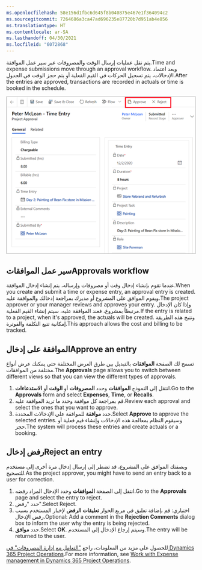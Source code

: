 ```yaml
---
ms.openlocfilehash: 58e156d1fbc6d645f8b040875e467e1f364094c2
ms.sourcegitcommit: 7264686a3ca47ad696235e87720b7d951ab4e856
ms.translationtype: HT
ms.contentlocale: ar-SA
ms.lasthandoff: 04/30/2021
ms.locfileid: "6072868"
---
```



<span data-ttu-id="72dab-101">يتم نقل عمليات إرسال الوقت والمصروفات عبر سير عمل الموافقة.</span><span class="sxs-lookup"><span data-stu-id="72dab-101">Time and expense submissions move through an approval workflow.</span></span> <span data-ttu-id="72dab-102">وبعد اعتماد الإدخالات، يتم تسجيل الحركات في القيم الفعلية أو يتم حجز الوقت في الجدول.</span><span class="sxs-lookup"><span data-stu-id="72dab-102">After the entries are approved, transactions are recorded in actuals or time is booked in the schedule.</span></span>

![لقطة شاشة لمثال على إدخال وقت يميز خيارات الموافقة والرفض.](../media/time-expense-ss.png)
## <a name="approvals-workflow"></a><span data-ttu-id="72dab-104">سير عمل الموافقات</span><span class="sxs-lookup"><span data-stu-id="72dab-104">Approvals workflow</span></span>
<span data-ttu-id="72dab-105">عندما تقوم بإنشاء إدخال وقت أو مصروفات وإرساله، يتم إنشاء إدخال الموافقة.</span><span class="sxs-lookup"><span data-stu-id="72dab-105">When you create and submit a time or expense entry, an approval entry is created.</span></span> <span data-ttu-id="72dab-106">ويقوم الموافق على المشروع أو مديرك بمراجعة إدخالك والموافقة عليه.</span><span class="sxs-lookup"><span data-stu-id="72dab-106">The project approver or your manager reviews and approves your entry.</span></span> <span data-ttu-id="72dab-107">وإذا كان الإدخال مرتبطاً بمشروع، فعند الموافقة عليه، سيتم إنشاء القيم الفعلية.</span><span class="sxs-lookup"><span data-stu-id="72dab-107">If the entry is related to a project, when it's approved, the actuals will be created.</span></span> <span data-ttu-id="72dab-108">وتتيح هذه الطريقة إمكانية تتبع التكلفة والفوترة.</span><span class="sxs-lookup"><span data-stu-id="72dab-108">This approach allows the cost and billing to be tracked.</span></span>

## <a name="approve-an-entry"></a><span data-ttu-id="72dab-109">الموافقة على إدخال</span><span class="sxs-lookup"><span data-stu-id="72dab-109">Approve an entry</span></span>
<span data-ttu-id="72dab-110">تسمح لك الصفحة **الموافقات** بالتبديل بين طرق العرض المختلفة حتى يمكنك عرض أنواع مختلفة من الموافقات.</span><span class="sxs-lookup"><span data-stu-id="72dab-110">The **Approvals** page allows you to switch between different views so that you can view the different types of approvals.</span></span>

1.  <span data-ttu-id="72dab-111">انتقل إلى النموذج **الموافقات** وحدد **المصروفات** أو **الوقت** أو **الاستدعاءات**.</span><span class="sxs-lookup"><span data-stu-id="72dab-111">Go to the **Approvals** form and select **Expenses**, **Time**, or **Recalls**.</span></span>
2.  <span data-ttu-id="72dab-112">قم بمراجعة كل موافقة وحدد ما تريد الموافقة عليه.</span><span class="sxs-lookup"><span data-stu-id="72dab-112">Review each approval and select the ones that you want to approve.</span></span>
3.  <span data-ttu-id="72dab-113">حدد **موافقة** للموافقة على الإدخالات المحددة.</span><span class="sxs-lookup"><span data-stu-id="72dab-113">Select **Approve** to approve the selected entries.</span></span> <span data-ttu-id="72dab-114">وسيقوم النظام بمعالجة هذه الإدخالات وإنشاء قيم فعلية أو حجز.</span><span class="sxs-lookup"><span data-stu-id="72dab-114">The system will process these entries and create actuals or a booking.</span></span>


## <a name="reject-an-entry"></a><span data-ttu-id="72dab-115">رفض إدخال</span><span class="sxs-lookup"><span data-stu-id="72dab-115">Reject an entry</span></span>
<span data-ttu-id="72dab-116">وبصفتك الموافق على المشروع، قد تضطر إلى إرسال إدخال مرة أخرى إلى مستخدم للتصحيح.</span><span class="sxs-lookup"><span data-stu-id="72dab-116">As the project approver, you might have to send an entry back to a user for correction.</span></span>

1.  <span data-ttu-id="72dab-117">انتقل إلى الصفحة **الموافقات** وحدد الإدخال المراد رفضه.</span><span class="sxs-lookup"><span data-stu-id="72dab-117">Go to the **Approvals** page and select the entry to reject.</span></span>
2.  <span data-ttu-id="72dab-118">حدد "رفض".</span><span class="sxs-lookup"><span data-stu-id="72dab-118">Select Reject.</span></span>
3.  <span data-ttu-id="72dab-119">اختياري: قم بإضافة تعليق في مربع الحوار **تعليقات الرفض** لإخبار المستخدم بسبب رفض الإدخال.</span><span class="sxs-lookup"><span data-stu-id="72dab-119">Optional: Add a comment in the **Rejection Comments** dialog box to inform the user why the entry is being rejected.</span></span>
4.  <span data-ttu-id="72dab-120">حدد **موافق**.</span><span class="sxs-lookup"><span data-stu-id="72dab-120">Select **OK**.</span></span> <span data-ttu-id="72dab-121">وسيتم إرجاع الإدخال إلى المستخدم.</span><span class="sxs-lookup"><span data-stu-id="72dab-121">The entry will be returned to the user.</span></span>

<span data-ttu-id="72dab-122">للحصول على مزيد من المعلومات، راجع ["التعامل مع إدارة المصروفات" في Dynamics 365 Project Operations]( https://docs.microsoft.com/learn/paths/work-expense-management/?azure-portal=true).</span><span class="sxs-lookup"><span data-stu-id="72dab-122">For more information, see [Work with Expense management in Dynamics 365 Project Operations]( https://docs.microsoft.com/learn/paths/work-expense-management/?azure-portal=true).</span></span>


